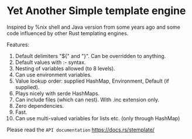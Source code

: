 # Yet Another Simple template engine

Inspired by %nix shell and Java version from some years ago and some code influenced by other Rust templating engines.

Features:
1. Default delimiters "${" and "}". Can be overridden to anything.
2. Default values with :- syntax.
3. Nesting of variables allowed (to 8 levels).
4. Can use environment variables.
5. Value lookup order: supplied HashMap, Environment, Default (if supplied).
6. Plays nicely with serde HashMaps.
7. Can include files (which can nest). With .inc extension only.
8. Zero dependencies.
9. Fast.
10. Can use multi-valued variables for lists etc. (only through HashMap)

Please read the `API documentation` https://docs.rs/stemplate/

